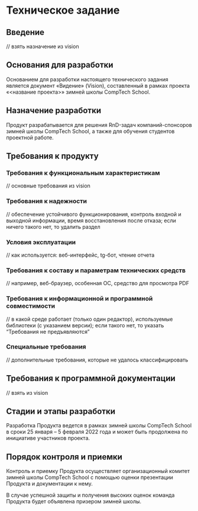 # Техническое задание
 
## Введение
 
// взять назначение из vision
 
## Основания для разработки
 
Основанием для разработки настоящего технического задания является документ «Видение» (Vision), составленный в рамках проекта «<название проекта>» зимней школы CompTech School.
 
## Назначение разработки
 
Продукт разрабатывается для решения RnD-задач компаний-спонсоров зимней школы CompTech School, а также для обучения студентов проектной работе.
 
## Требования к продукту
 
### Требования к функциональным характеристикам
 
// основные требования из vision
 
### Требования к надежности
 
// обеспечение устойчивого функционирования, контроль входной и выходной информации, время восстановления после отказа; если ничего такого нет, то удалить раздел
 
### Условия эксплуатации
 
// как используется: веб-интерфейс, tg-бот, чтение отчета
 
### Требования к составу и параметрам технических средств
 
// например, веб-браузер, особенная ОС, средство для просмотра PDF
 
### Требования к информационной и программной совместимости
 
// в какой среде работает (только один редактор), используемые библиотеки (с указанием версии); если такого нет, то указать “Требования не предъявляются”
 
### Специальные требования
 
// дополнительные требования, которые не удалось классифицировать
 
## Требования к программной документации
 
// взять из vision
 
## Стадии и этапы разработки
 
Разработка Продукта ведется в рамках зимней школы CompTech School в сроки 25 января – 5 февраля 2022 года и может быть продолжена по инициативе участников проекта.
 
## Порядок контроля и приемки

Контроль и приемку Продукта осуществляет организационный комитет зимней школы CompTech School с помощью оценки презентации Продукта и документации к нему.

В случае успешной защиты и получения высоких оценок команда Продукта будет объявлена призером зимней школы.

